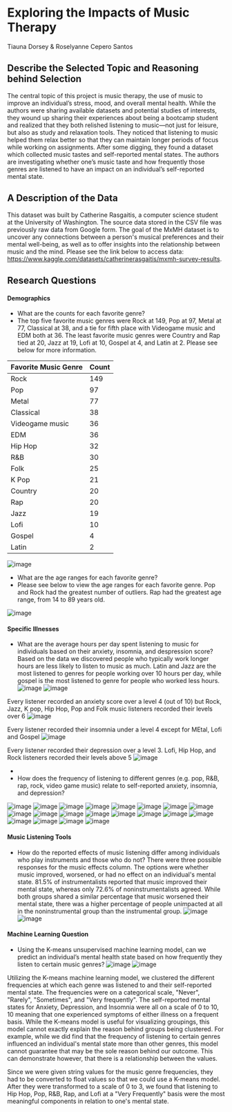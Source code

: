 # Exploring the Impacts of Music Therapy
Tiauna Dorsey & Roselyanne Cepero Santos

## Describe the Selected Topic and Reasoning behind Selection
The central topic of this project is music therapy, the use of music to improve an individual’s stress, mood, and overall mental health. While the authors were sharing available datasets and potential studies of interests, they wound up sharing their experiences about being a bootcamp student and realized that they both relished listening to music––not just for leisure, but also as study and relaxation tools. They noticed that listening to music helped them relax better so that they can maintain longer periods of focus while working on assignments. After some digging, they found a dataset which collected music tastes and self-reported mental states. The authors are investigating whether one’s music taste and how frequently those genres are listened to have an impact on an individual’s self-reported mental state.

## A Description of the Data
This dataset was built by Catherine Rasgaitis, a computer science student at the University of Washington. The source data stored in the CSV file was previously raw data from Google form. The goal of the MxMH dataset is to uncover any connections between a person's musical preferences and their mental well-being, as well as to offer insights into the relationship between music and the mind. Please see the link below to access data: https://www.kaggle.com/datasets/catherinerasgaitis/mxmh-survey-results.

## Research Questions
#### Demographics
* What are the counts for each favorite genre?
* The top five favorite music genres were Rock at 149, Pop at 97, Metal at 77, Classical at 38, and a tie for fifth place with Videogame music and EDM both at 36. The least favorite music genres were Country and Rap tied at 20, Jazz at 19, Lofi at 10, Gospel at 4, and Latin at 2. Please see below for more information.

| Favorite Music Genre  | Count |
| --------------------- | ----- |
| Rock | 149 |
| Pop | 97 |
| Metal | 77 |  
| Classical | 38 |
| Videogame music | 36 | 
| EDM | 36 |
| Hip Hop | 32 |
| R&B | 30 |
| Folk | 25 |
| K Pop | 21 |
| Country | 20 |
| Rap | 20 |
| Jazz | 19 |
| Lofi | 10 |
| Gospel | 4 |
| Latin | 2 |

![image](https://user-images.githubusercontent.com/110437574/216778841-e01ea508-8d3b-4efa-aea9-570f6d373cd4.png)

* What are the age ranges for each favorite genre?
* Please see below to view the age ranges for each favorite genre. Pop and Rock had the greatest number of outliers. Rap had the greatest age range, from 14 to 89 years old.

![image](https://user-images.githubusercontent.com/110437574/216778846-af6f0659-0e24-4a75-962e-3ef931c0a306.png)

#### Specific Illnesses
* What are the average hours per day spent listening to music for individuals based on their anxiety, insomnia, and despression score?
Based on the data we discovered people who typically work longer hours are less likely to listen to music as much. Latin and Jazz are the most listened to genres for people working over 10 hours per day, while gospel is the most listened to genre for people who worked less hours. 
![image](https://user-images.githubusercontent.com/111245707/216782097-272bce0c-a6db-4e7f-890a-9564a2901b4d.png)
![image](https://user-images.githubusercontent.com/111245707/216782125-de839d29-8d8f-419a-99d1-b217030e6401.png)

Every listener recorded an anxiety score over a level 4 (out of 10) but Rock, Jazz, K pop, Hip Hop, Pop and Folk music listeners recorded their levels over 6
![image](https://user-images.githubusercontent.com/111245707/215640253-c965836e-82f1-48c4-b871-23aa0f9b03bd.png)

Every listener recorded their insomnia under a level 4 except for MEtal, Lofi and Gospel
![image](https://user-images.githubusercontent.com/111245707/215640365-d97ece8c-64c4-4c6d-a9c2-f43146136e65.png)

Every listener recorded their depression over a level 3. Lofi, Hip Hop, and Rock listeners recorded their levels above 5
![image](https://user-images.githubusercontent.com/111245707/215640415-11d945fb-e07b-4c36-bca9-d2c4395a0543.png)

* 
* How does the frequency of listening to different genres (e.g. pop, R&B, rap, rock, video game music) relate to self-reported anxiety, insomnia, and depression?

![image](https://user-images.githubusercontent.com/111245707/216786244-605bc846-97e1-46e6-aa1a-42c6fc49a37e.png)
![image](https://user-images.githubusercontent.com/111245707/216786264-7fb8b837-dc25-4f32-b3d6-7edb755681ff.png)
![image](https://user-images.githubusercontent.com/111245707/216786270-32d67c9a-06e1-4843-9437-8117453accff.png)
![image](https://user-images.githubusercontent.com/111245707/216786280-3d8921f9-f31d-4b17-8c36-f0fcfe229fb9.png)
![image](https://user-images.githubusercontent.com/111245707/216786284-e5fc7541-9ade-4f42-bda5-8eae8a79d923.png)
![image](https://user-images.githubusercontent.com/111245707/216786292-3d572865-e0e3-4a95-ac06-32efa25ddfa2.png)
![image](https://user-images.githubusercontent.com/111245707/216786304-4d299054-43c3-4758-a0c9-95c68ae6c98f.png)
![image](https://user-images.githubusercontent.com/111245707/216786311-4c81a038-ef36-4e5c-bc19-a777af9f24d2.png)
![image](https://user-images.githubusercontent.com/111245707/216786319-66c449eb-242c-4aba-9c5b-2b2298f0508c.png)
![image](https://user-images.githubusercontent.com/111245707/216786332-acd49a61-2bfd-4d07-891f-1ad2659b0daf.png)
![image](https://user-images.githubusercontent.com/111245707/216786339-ef58b85d-10e7-40fe-8ee8-67861d21e533.png)
![image](https://user-images.githubusercontent.com/111245707/216786347-1b93f4b4-98d8-4a22-b6d9-bf7a772e1c3c.png)
![image](https://user-images.githubusercontent.com/111245707/216786354-3ec91a01-39db-43f6-8b39-9a7f029bbabe.png)
![image](https://user-images.githubusercontent.com/111245707/216786362-6815ca12-d5f3-41f7-a717-2a465f5b980a.png)
![image](https://user-images.githubusercontent.com/111245707/216786370-d0757e01-b78e-4756-ab78-12cfcecfd130.png)
![image](https://user-images.githubusercontent.com/111245707/216786380-c9886af3-d0e0-445e-aedc-8639b83d2df6.png)
![image](https://user-images.githubusercontent.com/111245707/216786409-38f9a041-91ef-4ce9-8eb1-7196700ef2c3.png)
![image](https://user-images.githubusercontent.com/111245707/216786418-5c2b42fb-7696-4678-8d64-fdf84894d536.png)
![image](https://user-images.githubusercontent.com/111245707/216786427-6f6b2031-4711-4471-8a7a-c5fd2a6373f8.png)
![image](https://user-images.githubusercontent.com/111245707/216786432-55bc608a-f956-44c0-a976-8f90de2f1034.png)





#### Music Listening Tools
* How do the reported effects of music listening differ among individuals who play instruments and those who do not?
There were three possible responses for the music effects column. The options were whether music improved, worsened, or had no effect on an individual's mental state. 81.5% of instrumentalists reported that music improved their mental state, whereas only 72.6% of noninstrumentalists agreed. While both groups shared a similar percentage that music worsened their mental state, there was a higher percentage of people unimpacted at all in the noninstrumental group than the instrumental group.
![image](https://user-images.githubusercontent.com/110437574/216778825-05461f62-4da0-4c22-babf-22ba94988f61.png)
![image](https://user-images.githubusercontent.com/110437574/216778805-a821c938-e2c1-4e67-b1d5-2e8c219fda10.png)

#### Machine Learning Question
* Using the K-means unsupervised machine learning model, can we predict an individual’s mental health state based on how frequently they listen to certain music genres?
![image](https://user-images.githubusercontent.com/110437574/216779110-de84bbe4-f838-4129-8d21-2911df790351.png)
![image](https://user-images.githubusercontent.com/110437574/216779123-dbbe5972-e1b6-4b8e-a3dc-a2c738a81f84.png)

Utilizing the K-means machine learning model, we clustered the different frequencies at which each genre was listened to and their self-reported mental state. The frequencies were on a categorical scale, "Never", "Rarely", "Sometimes", and "Very frequently". The self-reported mental states for Anxiety, Depression, and Insomnia were all on a scale of 0 to 10, 10 meaning that one experienced symptoms of either illness on a frequent basis. While the K-means model is useful for visualizing groupings, this model cannot exactly explain the reason behind groups being clustered. For example, while we did find that the frequency of listening to certain genres influenced an individual's mental state more than other genres, this model cannot guarantee that may be the sole reason behind our outcome. This can demonstrate however, that there is a relationship between the values. 

Since we were given string values for the music genre frequencies, they had to be converted to float values so that we could use a K-means model. After they were transformed to a scale of 0 to 3, we found that listening to Hip Hop, Pop, R&B, Rap, and Lofi at a "Very Frequently" basis were the most meaningful components in relation to one's mental state. 
